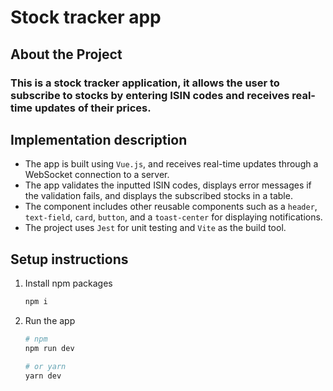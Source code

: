 # Stock tracker app

## About the Project

### This is a stock tracker application, it allows the user to subscribe to stocks by entering ISIN codes and receives real-time updates of their prices.

## Implementation description

- The app is built using `Vue.js`, and receives real-time updates through a WebSocket connection to a server.
- The app validates the inputted ISIN codes, displays error messages if the validation fails, and displays the subscribed stocks in a table.
- The component includes other reusable components such as a `header`, `text-field`, `card`, `button`, and a `toast-center` for displaying notifications.
- The project uses `Jest` for unit testing and `Vite` as the build tool.

## Setup instructions

1. Install npm packages

   ```bash
   npm i
   ```

2. Run the app

   ```bash
   # npm
   npm run dev

   # or yarn
   yarn dev
   ```
